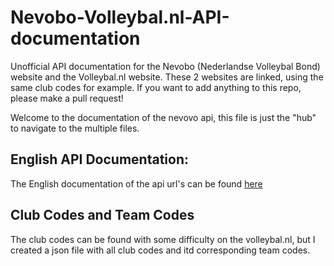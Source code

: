 # Nevobo-Volleybal.nl-API-documentation
Unofficial API documentation for the Nevobo (Nederlandse Volleybal Bond) website and the Volleybal.nl website. These 2 websites are linked, using the same club codes for example. If you want to add anything to this repo, please make a pull request!

Welcome to the documentation of the nevovo api, this file is just the "hub" to navigate to the multiple files.

## English API Documentation:
The English documentation of the api url's can be found [here](../blob/main/EnglishDocumentation.md)

## Club Codes and Team Codes
The club codes can be found with some difficulty on the volleybal.nl, but I created a json file with all club codes and itd corresponding team codes.
